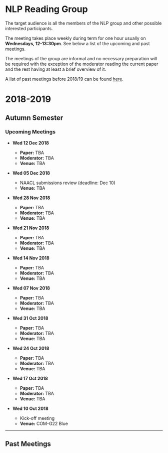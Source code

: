 # NLP Reading Group

The target audience is all the members of the NLP group and other possible interested participants.

The meeting takes place weekly during term for one hour usually on **Wednesdays, 12-13:30pm**. See below a list of the upcoming and past meetings.

The meetings of the group are informal and no necessary preparation will be required with the exception of the moderator reading the current paper and the rest having at least a brief overview of it.

A list of past meetings before 2018/19 can be found [here](https://www.sheffield.ac.uk/dcs/research/groups/nlp#tab05).




2018-2019
=========

## Autumn Semester


### Upcoming Meetings


* **Wed 12 Dec 2018**
	 * **Paper:** TBA
	 * **Moderator:** TBA
	 * **Venue:** TBA

*  **Wed 05 Dec 2018**

	* NAACL submissions review (deadline: Dec 10)
	* **Venue:** TBA 

* **Wed 28 Nov 2018**
	* **Paper:** TBA
	* **Moderator:** TBA
	* **Venue:** TBA

* **Wed 21 Nov 2018**
	* **Paper:** TBA
	* **Moderator:** TBA
	* **Venue:** TBA

* **Wed 14 Nov 2018**
	* **Paper:** TBA
	* **Moderator:** TBA
	* **Venue:** TBA

* **Wed 07 Nov 2018**
	* **Paper:** TBA
	* **Moderator:** TBA
	* **Venue:** TBA

* **Wed 31 Oct 2018**
	* **Paper:** TBA
	* **Moderator:** TBA
	* **Venue:** TBA

* **Wed 24 Oct 2018** 
	* **Paper:** TBA
	* **Moderator:** TBA
	* **Venue:** TBA

* **Wed 17 Oct 2018**
	* **Paper:** TBA
	* **Moderator:** TBA
	* **Venue:** TBA

* **Wed 10 Oct 2018**

	* Kick-off meeting 
	* **Venue:** COM-G22 Blue

-----

Past Meetings
---------------






